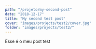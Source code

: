 ```yaml
---
path: "/projeto/my-second-post"
date: "2018-12-17"
title: "My second test post"
cover: "images/projects/test2/cover.jpg"
folder: "images/projects/test2/"
---
```


Esse é o meu post test